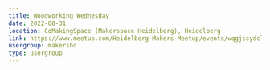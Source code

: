 ```yaml
---
title: Woodworking Wednesday
date: 2022-08-31
location: CoMakingSpace (Makerspace Heidelberg), Heidelberg
link: https://www.meetup.com/Heidelberg-Makers-Meetup/events/wqgjssydclbpc/
usergroup: makershd
type: usergroup
---
```

